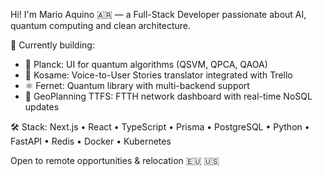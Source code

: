 Hi! I'm Mario Aquino 🇦🇷 — a Full-Stack Developer passionate about AI, quantum computing and clean architecture.

🚀 Currently building:
- 🧠 Planck: UI for quantum algorithms (QSVM, QPCA, QAOA)
- 🔗 Kosame: Voice-to-User Stories translator integrated with Trello
- ⚛️ Fernet: Quantum library with multi-backend support
- 📍 GeoPlanning TTFS: FTTH network dashboard with real-time NoSQL updates

🛠️ Stack: Next.js • React • TypeScript • Prisma • PostgreSQL • Python • FastAPI • Redis • Docker • Kubernetes

Open to remote opportunities & relocation 🇪🇺 🇺🇸

